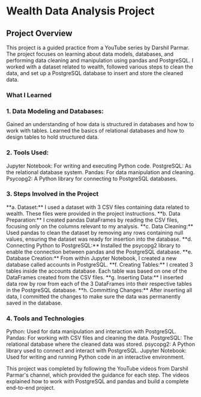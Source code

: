 <h1>Wealth Data Analysis Project</h1>

<h2>Project Overview</h2>
This project is a guided practice from a YouTube series by Darshil Parmar. The project focuses on learning about data models, databases, and performing data cleaning and manipulation using pandas and PostgreSQL. I worked with a dataset related to wealth, followed various steps to clean the data, and set up a PostgreSQL database to insert and store the cleaned data.

<h3>What I Learned</h3>

<h3>1. Data Modeling and Databases:</h3>
Gained an understanding of how data is structured in databases and how to work with tables.
Learned the basics of relational databases and how to design tables to hold structured data.

<h3>2. Tools Used:</h3>
Jupyter Notebook: For writing and executing Python code.
PostgreSQL: As the relational database system.
Pandas: For data manipulation and cleaning.
Psycopg2: A Python library for connecting to PostgreSQL databases.

<h3>3. Steps Involved in the Project</h3>
    **a. Dataset:**
    I used a dataset with 3 CSV files containing data related to wealth. These files were provided in the project instructions.
    **b. Data Preparation:**
    I created pandas DataFrames by reading the CSV files, focusing only on the columns relevant to my analysis.
    **c. Data Cleaning:**
    Used pandas to clean the dataset by removing any rows containing null values, ensuring the dataset was ready for insertion into the database.
    **d. Connecting Python to PostgreSQL:**
    Installed the psycopg2 library to enable the connection between pandas and the PostgreSQL database.
    **e. Database Creation:**
    From within Jupyter Notebook, I created a new database called accounts in PostgreSQL.
    **f. Creating Tables:**
    I created 3 tables inside the accounts database. Each table was based on one of the DataFrames created from the CSV files.
    **g. Inserting Data:**
    I inserted data row by row from each of the 3 DataFrames into their respective tables in the PostgreSQL database.
    **h. Committing Changes:**
    After inserting all data, I committed the changes to make sure the data was permanently saved in the database.

<h3>4. Tools and Technologies</h3>
    Python: Used for data manipulation and interaction with PostgreSQL.
    Pandas: For working with CSV files and cleaning the data.
    PostgreSQL: The relational database where the cleaned data was stored.
    psycopg2: A Python library used to connect and interact with PostgreSQL.
    Jupyter Notebook: Used for writing and running Python code in an interactive environment.

This project was completed by following the YouTube videos from Darshil Parmar's channel, which provided the guidance for each step. The videos explained how to work with PostgreSQL and pandas and build a complete end-to-end project.



